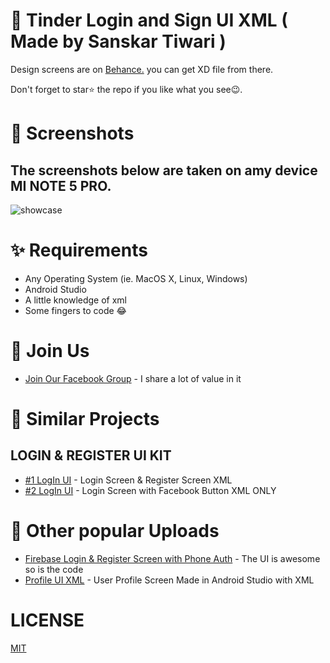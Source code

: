 # 📱 Tinder Login and Sign UI XML ( Made by Sanskar Tiwari )

Design screens are on [Behance.](https://www.behance.net/gallery/76766923/Login-UI-Kit-Vol-1-Free-Download-XD) you can get XD file from there.

Don't forget to star⭐ the repo if you like what you see😉.

# 📸 Screenshots

## The screenshots below are taken on amy device MI NOTE 5 PRO.
![showcase](https://user-images.githubusercontent.com/55942632/66178852-64a33580-e684-11e9-924f-1fc48e0fd74f.png)

# ✨ Requirements
- Any Operating System (ie. MacOS X, Linux, Windows)
- Android Studio
- A little knowledge of xml
- Some fingers to code 😂

# 🤗 Join Us
* [Join Our Facebook Group](https://www.facebook.com/groups/519517995532897/) - I share a lot of value in it

# 👀 Similar Projects

## LOGIN & REGISTER UI KIT
* [#1 LogIn UI](https://github.com/theindianappguy/Android_XML_LOGIN_AND_REGISTER_UI_KIT_1) - Login Screen & Register Screen XML
* [#2 LogIn UI](https://github.com/theindianappguy/Android_XML_LOGIN_UI_KIT_2) - Login Screen with Facebook Button XML ONLY

# 📢 Other popular Uploads
* [Firebase Login & Register Screen with Phone Auth](https://github.com/theindianappguy/Login-SignupUI-FirebasePhoneauth) - The UI is awesome so is the code
* [Profile UI XML](https://github.com/theindianappguy/SampleProfileUi) - User Profile Screen Made in Android Studio with XML 


# LICENSE
[MIT](./LICENSE.md)

 
